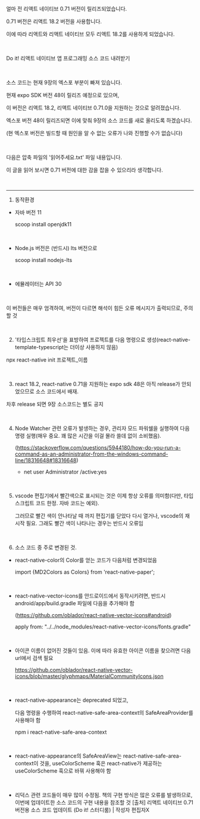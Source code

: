 얼마 전 리액트 네이티브 0.71 버전이 릴리즈되었습니다. 

0.71 버전은 리액트 18.2 버전을 사용합니다. 

이에 따라 리액트와 리액트 네이티브 모두 리액트 18.2를 사용하게 되었습니다.

​

Do it! 리액트 네이티브 앱 프로그래밍 소스 코드 내려받기

​

소스 코드는 현재 9장의 엑스포 부분이 빠져 있습니다. 

현재 expo SDK 버전 48이 릴리즈 예정으로 있으며, 

이 버전은 리액트 18.2, 리액트 네이티브 0.71.0을 지원하는 것으로 알려졌습니다. 

엑스포 버전 48이 릴리즈되면 이에 맞춰 9장의 소스 코드를 새로 올리도록 하겠습니다. 

(현 엑스포 버전은 빌드할 때 원인을 알 수 없는 오류가 나와 진행할 수가 없습니다)

​

다음은 압축 파일의 '읽어주세요.txt' 파일 내용입니다. 

이 글을 읽어 보시면 0.71 버전에 대한 감을 잡을 수 있으리라 생각합니다.

​

-----------------------------------------------------------------------

1. 동작환경

- 자바 버전 11

  scoop install openjdk11

​

- Node.js 버전은 (반드시) lts 버전으로

  scoop install nodejs-lts

​

- 에뮬레이터는 API 30

​

이 버전들은 매우 엄격하여, 버전이 다르면 해석이 힘든 오류 메시지가 출력되므로, 주의할 것

​

2. '타입스크립트 최우선'을 표방하여 프로젝트를 다음 명령으로 생성(react-native-template-typescript는 더이상 사용하지 않음)

  npx react-native init 프로젝트_이름

​

3. react 18.2, react-native 0.71을 지원하는 expo sdk 48은 아직 release가 안되었으므로 소스 코드에서 배재.

  차후 release 되면 9장 소스코드는 별도 공지

​

4. Node Watcher 관련 오류가 발생하는 경우, 관리자 모드 파워쉘을 실행하여 다음 명령 실행(매우 중요. 꽤 많은 시간을 이걸 몰라 쓸데 없이 소비했음).

   (https://stackoverflow.com/questions/5944180/how-do-you-run-a-command-as-an-administrator-from-the-windows-command-line/18316648#18316648)

   - net user Administrator /active:yes

​

5. vscode 편집기에서 빨간색으로 표시되는 것은 이제 항상 오류를 의미함(다만, 타입스크립트 코드 한정. 자바 코드는 예외).

   그러므로 빨간 색이 안나타날 때 까지 편집기를 닫았다 다시 열거나, vscode의 재시작 필요. 그래도 빨간 색이 나타나는 경우는 반드시 오류임

​

6. 소스 코드 중 주로 변경된 것.

  - react-native-color의 Color를 얻는 코드가 다음처럼 변경되었음

    import {MD2Colors as Colors} from 'react-native-paper';

​

  - react-native-vector-icons를 안드로이드에서 동작시키려면, 반드시 android/app/build.gradle 파일에 다음을 추가해야 함

    (https://github.com/oblador/react-native-vector-icons#android)

    apply from: "../../node_modules/react-native-vector-icons/fonts.gradle"

​

  - 아이콘 이름이 없어진 것들이 있음. 이에 따라 유효한 아이콘 이름을 찾으려면 다음 url에서 검색 필요

    https://github.com/oblador/react-native-vector-icons/blob/master/glyphmaps/MaterialCommunityIcons.json

​

  - react-native-appearance는 deprecated 되었고,

    다음 명령을 수행하여 react-native-safe-area-context의 SafeAreaProvider를 사용해야 함

    npm i react-native-safe-area-context

​

  - react-native-appearance의 SafeAreaView는 react-native-safe-area-context이 것을, useColorScheme 훅은 react-native가 제공하는 useColorScheme 훅으로 바꿔 사용해야 함

​

  - 리덕스 관련 코드들이 매우 많이 수정됨. 책의 구현 방식은 많은 오류를 발생하므로, 이번에 업데이트한 소스 코드의 구현 내용을 참조할 것
[출처] 리액트 네이티브 0.71 버전용 소스 코드 업데이트 (Do it! 스터디룸) | 작성자 편집자X